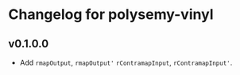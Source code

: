 # Changelog for polysemy-vinyl

## v0.1.0.0

* Add `rmapOutput`, `rmapOutput'` `rContramapInput`, `rContramapInput'`.
